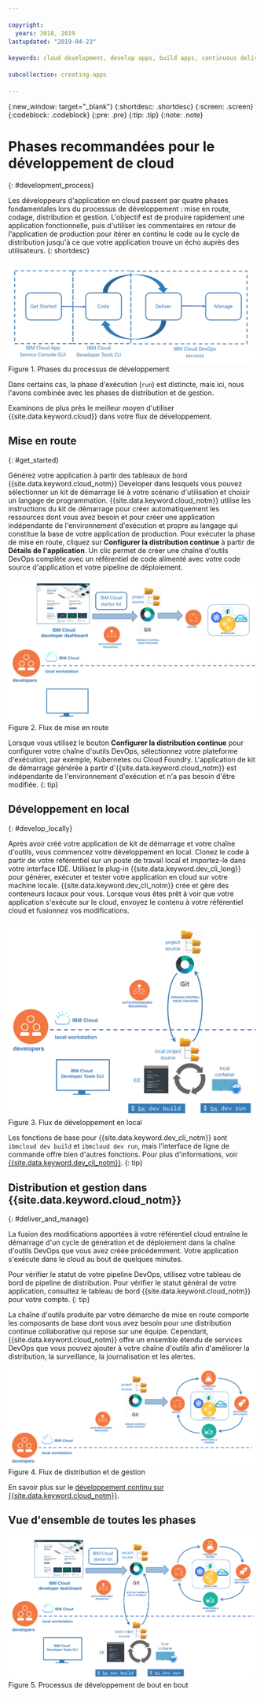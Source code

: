 ```yaml
---

copyright:
  years: 2018, 2019
lastupdated: "2019-04-23"

keywords: cloud development, develop apps, build apps, continuous delivery, toolchain, development stages, development phases

subcollection: creating-apps

---
```


{:new_window: target="_blank"}
{:shortdesc: .shortdesc}
{:screen: .screen}
{:codeblock: .codeblock}
{:pre: .pre}
{:tip: .tip}
{:note: .note}

# Phases recommandées pour le développement de cloud
{: #development_process}

Les développeurs d'application en cloud passent par quatre phases fondamentales lors du processus de développement : mise en route, codage, distribution et gestion. L'objectif est de produire rapidement une application fonctionnelle, puis d'utiliser les commentaires en retour de l'application de production pour itérer en continu le code ou le cycle de distribution jusqu'à ce que votre application trouve un écho auprès des utilisateurs.
{: shortdesc}

![Flux de développement](images/dev_flow_overview.png "Flux de développement") Figure 1. Phases du processus de développement

Dans certains cas, la phase d'exécution (`run`) est distincte, mais ici, nous l'avons combinée avec les phases de distribution et de gestion.

Examinons de plus près le meilleur moyen d'utiliser {{site.data.keyword.cloud}} dans votre flux de développement.

## Mise en route
{: #get_started}

Générez votre application à partir des tableaux de bord {{site.data.keyword.cloud_notm}} Developer dans lesquels vous pouvez sélectionner un kit de démarrage lié à votre scénario d'utilisation et choisir un langage de programmation. {{site.data.keyword.cloud_notm}} utilise les instructions du kit de démarrage pour créer automatiquement les ressources dont vous avez besoin et pour créer une application indépendante de l'environnement d'exécution et propre au langage qui constitue la base de votre application de production. Pour exécuter la phase de mise en route, cliquez sur **Configurer la distribution continue** à partir de **Détails de l'application**. Un clic permet de créer une chaîne d'outils DevOps complète avec un référentiel de code alimenté avec votre code source d'application et votre pipeline de déploiement.

![Mise en route](images/dev_get_started.png "Mise en route") Figure 2. Flux de mise en route

Lorsque vous utilisez le bouton **Configurer la distribution continue** pour configurer votre chaîne d'outils DevOps, sélectionnez votre plateforme d'exécution, par exemple, Kubernetes ou Cloud Foundry. L'application de kit de démarrage générée à partir d'{{site.data.keyword.cloud_notm}} est indépendante de l'environnement d'exécution et n'a pas besoin d'être modifiée.
{: tip}

## Développement en local
{: #develop_locally}

Après avoir créé votre application de kit de démarrage et votre chaîne d'outils, vous commencez votre développement en local. Clonez le code à partir de votre référentiel sur un poste de travail local et importez-le dans votre interface IDE. Utilisez le plug-in {{site.data.keyword.dev_cli_long}} pour générer, exécuter et tester votre application en cloud sur votre machine locale. {{site.data.keyword.dev_cli_notm}} crée et gère des conteneurs locaux pour vous. Lorsque vous êtes prêt à voir que votre application s'exécute sur le cloud, envoyez le contenu à votre référentiel cloud et fusionnez vos modifications.

![Développement en local](images/dev_code_locally.png "Développement en local") Figure 3. Flux de développement en local

Les fonctions de base pour {{site.data.keyword.dev_cli_notm}} sont `ibmcloud dev build` et `ibmcloud dev run`, mais l'interface de ligne de commande offre bien d'autres fonctions. Pour plus d'informations, voir [{{site.data.keyword.dev_cli_notm}}](/docs/cli?topic=cloud-cli-ibmcloud-cli).
{: tip}

## Distribution et gestion dans {{site.data.keyword.cloud_notm}}
{: #deliver_and_manage}

La fusion des modifications apportées à votre référentiel cloud entraîne le démarrage d'un cycle de génération et de déploiement dans la chaîne d'outils DevOps que vous avez créée précédemment. Votre application s'exécute dans le cloud au bout de quelques minutes.

Pour vérifier le statut de votre pipeline DevOps, utilisez votre tableau de bord de pipeline de distribution. Pour vérifier le statut général de votre application, consultez le tableau de bord {{site.data.keyword.cloud_notm}} pour votre compte.
{: tip}

La chaîne d'outils produite par votre démarche de mise en route comporte les composants de base dont vous avez besoin pour une distribution continue collaborative qui repose sur une équipe. Cependant, {{site.data.keyword.cloud_notm}} offre un ensemble étendu de services DevOps que vous pouvez ajouter à votre chaîne d'outils afin d'améliorer la distribution, la surveillance, la journalisation et les alertes.

![Distribution et gestion](images/dev_deliver_and_manage.png "Distribution et gestion") Figure 4. Flux de distribution et de gestion

En savoir plus sur le [développement continu sur {{site.data.keyword.cloud_notm}}](/docs/services/ContinuousDelivery?topic=ContinuousDelivery-getting-started).

## Vue d'ensemble de toutes les phases

![Détails du processus](images/dev_process_detail.png "Détails du processus") Figure 5. Processus de développement de bout en bout
